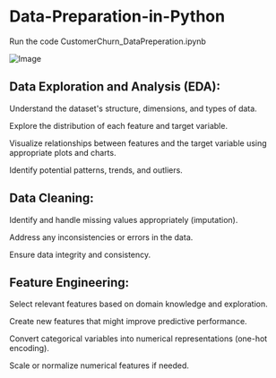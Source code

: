 # Data-Preparation-in-Python

Run the code CustomerChurn_DataPreperation.ipynb

![Image](https://github.com/user-attachments/assets/1478328b-b2be-4332-b17f-59d18e71337a)

## Data Exploration and Analysis (EDA):

Understand the dataset's structure, dimensions, and types of data.

Explore the distribution of each feature and target variable.

Visualize relationships between features and the target variable using appropriate plots and charts.

Identify potential patterns, trends, and outliers.

## Data Cleaning:

Identify and handle missing values appropriately (imputation).

Address any inconsistencies or errors in the data.

Ensure data integrity and consistency.

## Feature Engineering:

Select relevant features based on domain knowledge and exploration.

Create new features that might improve predictive performance.

Convert categorical variables into numerical representations (one-hot encoding).

Scale or normalize numerical features if needed.

